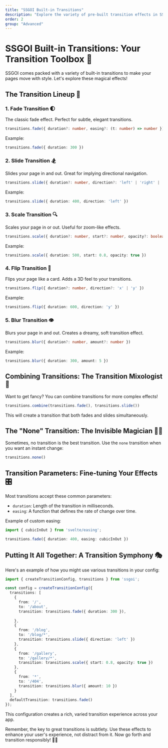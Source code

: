 ```yaml
---
title: "SSGOI Built-in Transitions"
description: "Explore the variety of pre-built transition effects in SSGOI and learn how to use them"
order: 2
group: "Advanced"
---
```


# SSGOI Built-in Transitions: Your Transition Toolbox 🧰

SSGOI comes packed with a variety of built-in transitions to make your pages move with style. Let's explore these magical effects!

## The Transition Lineup 🌟

### 1. Fade Transition 🌓

The classic fade effect. Perfect for subtle, elegant transitions.

```typescript
transitions.fade({ duration?: number, easing?: (t: number) => number })
```

Example:
```typescript
transitions.fade({ duration: 300 })
```

### 2. Slide Transition 🏂

Slides your page in and out. Great for implying directional navigation.

```typescript
transitions.slide({ duration?: number, direction?: 'left' | 'right' | 'up' | 'down' })
```

Example:
```typescript
transitions.slide({ duration: 400, direction: 'left' })
```

### 3. Scale Transition 🔍

Scales your page in or out. Useful for zoom-like effects.

```typescript
transitions.scale({ duration?: number, start?: number, opacity?: boolean })
```

Example:
```typescript
transitions.scale({ duration: 500, start: 0.8, opacity: true })
```

### 4. Flip Transition 🔄

Flips your page like a card. Adds a 3D feel to your transitions.

```typescript
transitions.flip({ duration?: number, direction?: 'x' | 'y' })
```

Example:
```typescript
transitions.flip({ duration: 600, direction: 'y' })
```

### 5. Blur Transition 👁️

Blurs your page in and out. Creates a dreamy, soft transition effect.

```typescript
transitions.blur({ duration?: number, amount?: number })
```

Example:
```typescript
transitions.blur({ duration: 300, amount: 5 })
```

## Combining Transitions: The Transition Mixologist 🍹

Want to get fancy? You can combine transitions for more complex effects!

```typescript
transitions.combine(transitions.fade(), transitions.slide())
```

This will create a transition that both fades and slides simultaneously.

## The "None" Transition: The Invisible Magician 🎩✨

Sometimes, no transition is the best transition. Use the `none` transition when you want an instant change:

```typescript
transitions.none()
```

## Transition Parameters: Fine-tuning Your Effects 🎛️

Most transitions accept these common parameters:

- `duration`: Length of the transition in milliseconds.
- `easing`: A function that defines the rate of change over time.

Example of custom easing:
```typescript
import { cubicInOut } from 'svelte/easing';

transitions.fade({ duration: 400, easing: cubicInOut })
```

## Putting It All Together: A Transition Symphony 🎭

Here's an example of how you might use various transitions in your config:

```typescript
import { createTransitionConfig, transitions } from 'ssgoi';

const config = createTransitionConfig({
  transitions: [
    {
      from: '/',
      to: '/about',
      transition: transitions.fade({ duration: 300 }),
      
    },
    {
      from: '/blog',
      to: '/blog/*',
      transition: transitions.slide({ direction: 'left' })
    },
    {
      from: '/gallery',
      to: '/gallery/*',
      transition: transitions.scale({ start: 0.8, opacity: true })
    },
    {
      from: '*',
      to: '/404',
      transition: transitions.blur({ amount: 10 })
    }
  ],
  defaultTransition: transitions.fade()
});
```

This configuration creates a rich, varied transition experience across your app.

Remember, the key to great transitions is subtlety. Use these effects to enhance your user's experience, not distract from it. Now go forth and transition responsibly! 🚀✨